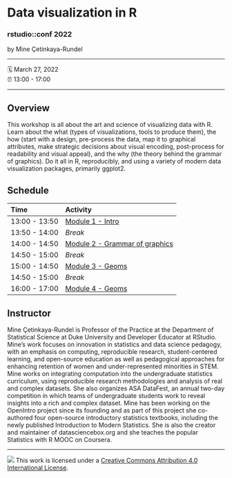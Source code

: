 Data visualization in R
================

### rstudio::conf 2022

by Mine Çetinkaya-Rundel

-----

:spiral_calendar: March 27, 2022  
:alarm_clock:     13:00 - 17:00

-----

## Overview

This workshop is all about the art and science of visualizing data with R. Learn about the what (types of visualizations, tools to produce them), the how (start with a design, pre-process the data, map it to graphical attributes, make strategic decisions about visual encoding, post-process for readability and visual appeal), and the why (the theory behind the grammar of graphics). Do it all in R, reproducibly, and using a variety of modern data visualization packages, primarily ggplot2.

## Schedule

| Time          | Activity         |
| :------------ | :--------------- |
| 13:00 - 13:50 | [Module 1 - Intro](https://mine-cetinkaya-rundel.github.io/dataviz-enar-2022/01-intro/01-intro.html#1)        |
| 13:50 - 14:00 | *Break*          |
| 14:00 - 14:50 | [Module 2 - Grammar of graphics](https://mine-cetinkaya-rundel.github.io/dataviz-enar-2022/02-grammar-of-graphics/02-grammar-of-graphics.html#1)       |
| 14:50 - 15:00 | *Break*          |
| 15:00 - 14:50 | [Module 3 - Geoms](https://mine-cetinkaya-rundel.github.io/dataviz-enar-2022/03-geoms/03-geoms.html#1)        |
| 14:50 - 15:00 | *Break*          |
| 16:00 - 17:00 | [Module 4 - Geoms](https://mine-cetinkaya-rundel.github.io/dataviz-enar-2022/04-stats-scales-guides/04-stats-scales-guidess.html#1)        |

## Instructor

Mine Çetinkaya-Rundel is Professor of the Practice at the Department of Statistical Science at Duke University and Developer Educator at RStudio. Mine’s work focuses on innovation in statistics and data science pedagogy, with an emphasis on computing, reproducible research, student-centered learning, and open-source education as well as pedagogical approaches for enhancing retention of women and under-represented minorities in STEM. Mine works on integrating computation into the undergraduate statistics curriculum, using reproducible research methodologies and analysis of real and complex datasets. She also organizes ASA DataFest, an annual two-day competition in which teams of undergraduate students work to reveal insights into a rich and complex dataset. Mine has been working on the OpenIntro project since its founding and as part of this project she co-authored four open-source introductory statistics textbooks, including the newly published Introduction to Modern Statistics. She is also the creator and maintainer of datasciencebox.org and she teaches the popular Statistics with R MOOC on Coursera.

-----

![](https://i.creativecommons.org/l/by/4.0/88x31.png) This work is
licensed under a [Creative Commons Attribution 4.0 International
License](https://creativecommons.org/licenses/by/4.0/).
